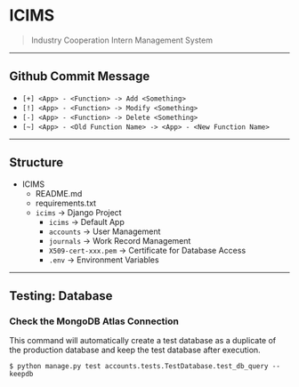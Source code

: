 # ICIMS
> Industry Cooperation Intern Management System

---
## Github Commit Message
- `[+] <App> - <Function> -> Add <Something>`
- `[!] <App> - <Function> -> Modify <Something>`
- `[-] <App> - <Function> -> Delete <Something>`
- `[~] <App> - <Old Function Name> -> <App> - <New Function Name>`

---
## Structure
- ICIMS
	- README.md
	- requirements.txt
	- `icims` -> Django Project
		- `icims` -> Default App
		- `accounts` -> User Management
		- `journals` -> Work Record Management
  		- `X509-cert-xxx.pem` -> Certificate for Database Access
		- `.env` -> Environment Variables

---
## Testing: Database

### Check the MongoDB Atlas Connection
This command will automatically create a test database as a duplicate of the production database and keep the test database after execution.
```
$ python manage.py test accounts.tests.TestDatabase.test_db_query --keepdb
```
